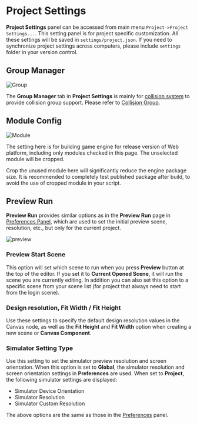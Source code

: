 # Project Settings

**Project Settings** panel can be accessed from main menu `Project->Project Settings...`. This setting panel is for project specific customization. All these settings will be saved in `settings/project.json`. If you need to synchronize project settings across computers, please include `settings` folder in your version control.

## Group Manager

![Group](project-settings/group.jpg)

The **Group Manager** tab in **Project Settings** is mainly for [collision system](../../../physics/index.md) to provide collision group support. Please refer to [Collision Group](../../../physics/collision/collision-group.md).

## Module Config

![Module](project-settings/module.jpg)

The setting here is for building game engine for release version of Web platform, including only modules checked in this page. The unselected module will be cropped.

Crop the unused module here will significantly reduce the engine package size. It is recommended to completely test published package after build, to avoid the use of cropped module in your script.

## Preview Run

**Preview Run** provides similar options as in the **Preview Run** page in [Preferences Panel](preferences.md), which are used to set the initial preview scene, resolution, etc., but only for the current project.

![preview](project-settings/preview.jpg)

### Preview Start Scene

This option will set which scene to run when you press **Preview** button at the top of the editor. If you set it to **Current Opened Scene**, it will run the scene you are currently editing. In addition you can also set this option to a specific scene from your scene list (for project that always need to start from the login scene).

### Design resolution, Fit Width / Fit Height

Use these settings to specify the default design resolution values ​​in the Canvas node, as well as the **Fit Height** and **Fit Width** option when creating a new scene or **Canvas Component**.

### Simulator Setting Type

Use this setting to set the simulator preview resolution and screen orientation. When this option is set to **Global**, the simulator resolution and screen orientation settings in **Preferences** are used. When set to **Project**, the following simulator settings are displayed:

- Simulator Device Orientation
- Simulator Resolution
- Simulator Custom Resolution

The above options are the same as those in the [Preferences](preferences.md) panel.